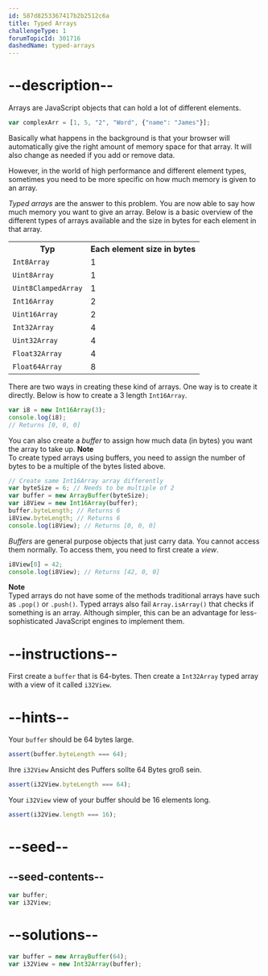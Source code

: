 ```yaml
---
id: 587d8253367417b2b2512c6a
title: Typed Arrays
challengeType: 1
forumTopicId: 301716
dashedName: typed-arrays
---
```


# --description--

Arrays are JavaScript objects that can hold a lot of different elements.

```js
var complexArr = [1, 5, "2", "Word", {"name": "James"}];
```

Basically what happens in the background is that your browser will automatically give the right amount of memory space for that array. It will also change as needed if you add or remove data.

However, in the world of high performance and different element types, sometimes you need to be more specific on how much memory is given to an array.

<dfn>Typed arrays</dfn> are the answer to this problem. You are now able to say how much memory you want to give an array. Below is a basic overview of the different types of arrays available and the size in bytes for each element in that array.

<table class='table table-striped'><tbody><tr><th>Typ</th><th>Each element size in bytes</th></tr><tr><td><code>Int8Array</code></td><td>1</td></tr><tr><td><code>Uint8Array</code></td><td>1</td></tr><tr><td><code>Uint8ClampedArray</code></td><td>1</td></tr><tr><td><code>Int16Array</code></td><td>2</td></tr><tr><td><code>Uint16Array</code></td><td>2</td></tr><tr><td><code>Int32Array</code></td><td>4</td></tr><tr><td><code>Uint32Array</code></td><td>4</td></tr><tr><td><code>Float32Array</code></td><td>4</td></tr><tr><td><code>Float64Array</code></td><td>8</td></tr></tbody></table>

There are two ways in creating these kind of arrays. One way is to create it directly. Below is how to create a 3 length `Int16Array`.

```js
var i8 = new Int16Array(3);
console.log(i8);
// Returns [0, 0, 0]
```

You can also create a <dfn>buffer</dfn> to assign how much data (in bytes) you want the array to take up. **Note**  
To create typed arrays using buffers, you need to assign the number of bytes to be a multiple of the bytes listed above.

```js
// Create same Int16Array array differently
var byteSize = 6; // Needs to be multiple of 2
var buffer = new ArrayBuffer(byteSize);
var i8View = new Int16Array(buffer);
buffer.byteLength; // Returns 6
i8View.byteLength; // Returns 6
console.log(i8View); // Returns [0, 0, 0]
```

<dfn>Buffers</dfn> are general purpose objects that just carry data. You cannot access them normally. To access them, you need to first create a <dfn>view</dfn>.

```js
i8View[0] = 42;
console.log(i8View); // Returns [42, 0, 0]
```

**Note**  
Typed arrays do not have some of the methods traditional arrays have such as `.pop()` or `.push()`. Typed arrays also fail `Array.isArray()` that checks if something is an array. Although simpler, this can be an advantage for less-sophisticated JavaScript engines to implement them.

# --instructions--

First create a `buffer` that is 64-bytes. Then create a `Int32Array` typed array with a view of it called `i32View`.

# --hints--

Your `buffer` should be 64 bytes large.

```js
assert(buffer.byteLength === 64);
```

Ihre `i32View` Ansicht des Puffers sollte 64 Bytes groß sein.

```js
assert(i32View.byteLength === 64);
```

Your `i32View` view of your buffer should be 16 elements long.

```js
assert(i32View.length === 16);
```

# --seed--

## --seed-contents--

```js
var buffer;
var i32View;
```

# --solutions--

```js
var buffer = new ArrayBuffer(64);
var i32View = new Int32Array(buffer);
```
